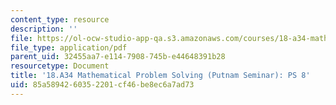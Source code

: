 ```yaml
---
content_type: resource
description: ''
file: https://ol-ocw-studio-app-qa.s3.amazonaws.com/courses/18-a34-mathematical-problem-solving-putnam-seminar-fall-2018/85a5894260352201cf46be8ec6a7ad73_MIT18_A34F18PS8.pdf
file_type: application/pdf
parent_uid: 32455aa7-e114-7908-745b-e44648391b28
resourcetype: Document
title: '18.A34 Mathematical Problem Solving (Putnam Seminar): PS 8'
uid: 85a58942-6035-2201-cf46-be8ec6a7ad73
---
```

